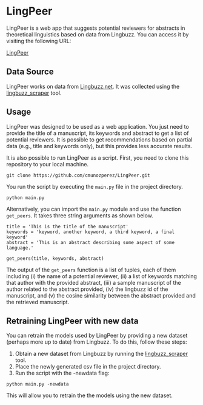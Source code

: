 # LingPeer

LingPeer is a web app that suggests potential reviewers for abstracts in theoretical linguistics based on data from Lingbuzz. You can access it by visiting the following URL:

[LingPeer](https://lingpeer.streamlit.app/)

## Data Source

LingPeer works on data from [Lingbuzz.net](https://ling.auf.net/). It was collected using the [lingbuzz_scraper](https://github.com/cmunozperez/lingbuzz_scraper) tool.

## Usage

LingPeer was designed to be used as a web application. You just need to provide the title of a manuscript, its keywords and abstract to get a list of potential reviewers. It is possible to get recommendations based on partial data (e.g., title and keywords only), but this provides less accurate results.

It is also possible to run LingPeer as a script. First, you need to clone this repository to your local machine.

```
git clone https://github.com/cmunozperez/LingPeer.git
```

You run the script by executing the `main.py` file in the project directory.

```
python main.py
```

Alternatively, you can import the `main.py` module and use the function `get_peers`. It takes three string arguments as shown below.

```
title = 'This is the title of the manuscript'
keywords = 'keyword, another keyword, a third keyword, a final keyword'
abstract = 'This is an abstract describing some aspect of some language.'

get_peers(title, keywords, abstract)
```
The output of the `get_peers` function is a list of tuples, each of them including (i) the name of a potential reviewer, (ii) a list of keywords matching that author with the provided abstract, (iii) a sample manuscript of the author related to the abstract provided, (iv) the lingbuzz id of the manuscript, and (v) the cosine similarity between the abstract provided and the retrieved manuscript.


## Retraining LingPeer with new data
You can retrain the models used by LingPeer by providing a new dataset (perhaps more up to date) from Lingbuzz. To do this, follow these steps:

1. Obtain a new dataset from Lingbuzz by running the [lingbuzz_scraper](https://github.com/cmunozperez/lingbuzz_scraper) tool.
2. Place the newly generated csv file in the project directory.
3. Run the script with the -newdata flag:

```
python main.py -newdata
```

This will allow you to retrain the the models using the new dataset.




